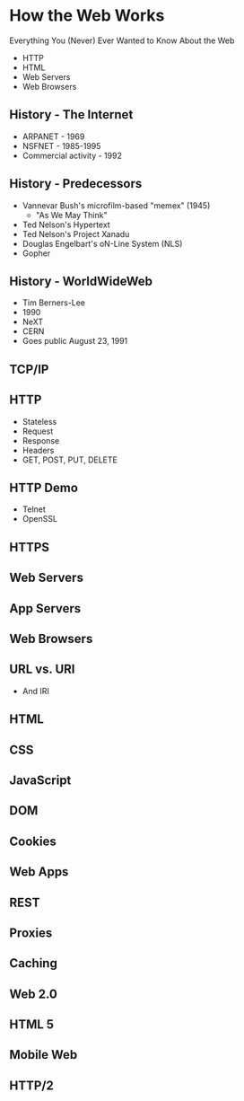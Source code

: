 How the Web Works
=================

Everything You (Never) Ever Wanted to Know About the Web

- HTTP
- HTML
- Web Servers
- Web Browsers


History - The Internet
----------------------

* ARPANET - 1969
* NSFNET - 1985-1995
* Commercial activity - 1992


History - Predecessors
----------------------

* Vannevar Bush's microfilm-based "memex" (1945)
  * "As We May Think"
* Ted Nelson's Hypertext
* Ted Nelson's Project Xanadu
* Douglas Engelbart's oN-Line System (NLS)
* Gopher


History - WorldWideWeb
----------------------

* Tim Berners-Lee
* 1990
* NeXT
* CERN
* Goes public August 23, 1991


TCP/IP
------

HTTP
----

* Stateless
* Request
* Response
* Headers
* GET, POST, PUT, DELETE


HTTP Demo
---------

* Telnet
* OpenSSL

HTTPS
-----

Web Servers
-----------

App Servers
-----------

Web Browsers
------------

URL vs. URI
-----------

* And IRI

HTML
----

CSS
---

JavaScript
----------

DOM
---

Cookies
-------

Web Apps
--------

REST
----

Proxies
-------

Caching
-------

Web 2.0
-------

HTML 5
------

Mobile Web
----------

HTTP/2
------

